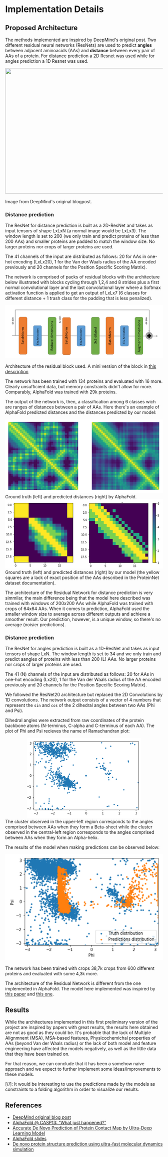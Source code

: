 # Implementation Details

## Proposed Architecture 

The methods implemented are inspired by DeepMind's original post. Two different residual neural networks (ResNets) are used to predict **angles** between adjacent aminoacids (AAs) and **distance** between every pair of AAs of a protein. For distance prediction a 2D Resnet was used while for angles prediction a 1D Resnet was used.

<div style="text-align:center">
	<img src="https://storage.googleapis.com/deepmind-live-cms/images/Origami-CASP-181127-r01_fig4-method.width-400.png" width="600" height="400">
</div>

Image from DeepMind's original blogpost.

### Distance prediction

The ResNet for distance prediction is built as a 2D-ResNet and takes as input tensors of shape LxLxN (a normal image would be LxLx3). The window length is set to 200 (we only train and predict proteins of less than 200 AAs) and smaller proteins are padded to match the window size. No larger proteins nor crops of larger proteins are used.

The 41 channels of the input are distributed as follows: 20 for AAs in one-hot encoding (LxLx20), 1 for the Van der Waals radius of the AA encoded previously and 20 channels for the Position Specific Scoring Matrix).

The network is comprised of packs of residual blocks with the architecture below illustrated with blocks cycling through 1,2,4 and 8 strides plus a first normal convolutional layer and the last convolutional layer where a Softmax activation function is applied to get an output of LxLx7 (6 classes for different distance + 1 trash class for the padding that is less penalized).

<div style="text-align:center">
	<img src="imgs/elu_resnet_2d.png">
</div>

Architecture of the residual block used. A mini version of the block in [this description](http://predictioncenter.org/casp13/doc/presentations/Pred_CASP13-DeepLearning-AlphaFold-Senior.pdf)

The network has been trained with 134 proteins and evaluated with 16 more. Clearly unsufficient data, but memory constraints didn't allow for more. Comparably, AlphaFold was trained with 29k proteins.

The output of the network is, then, a classification among 6 classes wich are ranges of distances between a pair of AAs. Here there's an example of AlphaFold predicted distances and the distances predicted by our model:

<div style="text-align:center">
	<img src="imgs/alphafold_preds.png", width="600">
</div>
Ground truth (left) and predicted distances (right) by AlphaFold.

<div style="text-align:center">
	<img src="imgs/our_preds.png", width="600">
</div>
Ground truth (left) and predicted distances (right) by our model (the yellow squares are a lack of exact position of the AAs described in the ProteinNet dataset documentation).

The architecture of the Residual Network for distance prediction is very simmilar, the main difference being that the model here described was trained with windows of 200x200 AAs while AlphaFold was trained with crops of 64x64 AAs. When it comes to prediction, AlphaFold used the smaller window size to average across different outputs and achieve a smoother result. Our prediction, however, is a unique window, so there's no average (noisier predictions).


### Distance prediction

The ResNet for angles prediction is built as a 1D-ResNet and takes as input tensors of shape LxN. The window length is set to 34 and we only train and predict aangles of proteins with less than 200 (L) AAs. No larger proteins nor crops of larger proteins are used.

The 41 (N) channels of the input are distributed as follows: 20 for AAs in one-hot encoding (Lx20), 1 for the Van der Waals radius of the AA encoded previously and 20 channels for the Position Specific Scoring Matrix).

We followed the ResNet20 architecture but replaced the 2D Convolutions by 1D convolutions. The network output consists of a vector of 4 numbers that represent the `sin` and `cos` of the 2 dihedral angles between two AAs (Phi and Psi).

Dihedral angles were extracted from raw coordinates of the protein backbone atoms (N-terminus, C-alpha and C-terminus of each AA). The plot of Phi and Psi recieves the name of Ramachandran plot: 

<div style="text-align:center">
	<img src="imgs/ramachandran_plot.png">
</div>
The cluster observed in the upper-left region corresponds to the angles comprised between AAs when they form a Beta-sheet while the cluster observed in the central-left region corresponds to the angles comprised between AAs when they form an Alpha-helix.

The results of the model when making predictions can be observed below:
<div style="text-align:center">
	<img src="imgs/angle_preds.png">
</div>

The network has been trained with crops 38,7k crops from 600 different proteins and evaluated with some 4,3k more.

The architecture of the Residual Network is different from the one implemented in AlphaFold. The model here implemented was inspired by [this paper](https://journals.plos.org/ploscompbiol/article?id=10.1371/journal.pcbi.1005324) and [this one](https://journals.plos.org/plosone/article?id=10.1371/journal.pone.0205819).

## Results
While the architectures implemented in this first preliminary version of the project are inspired by papers with great results, the results here obtained are not as good as they could be. It's probable that the lack of Multiple Alignmnent (MSA), MSA-based features, Physicochemichal properties of AAs (beyond Van der Waals radius) or the lack of both model and feature engineering have affected the models negatively, as well as the little data that they have been trained on. 

For that reason, we can conclude that it has been a somehow naive approach and we expect to further implement some ideas/improvements to these models. 

[//]: It would be interesting to use the predictions made by the models as constraints to a folding algorithm in order to visualize our results.

## References
* [DeepMind original blog post](https://deepmind.com/blog/alphafold/)
* [AlphaFold @ CASP13: “What just happened?”](https://moalquraishi.wordpress.com/2018/12/09/alphafold-casp13-what-just-happened/#s2.2)
* [Accurate De Novo Prediction of Protein Contact Map by Ultra-Deep Learning Model](https://journals.plos.org/ploscompbiol/article?id=10.1371/journal.pcbi.1005324)
* [AlphaFold slides](http://predictioncenter.org/casp13/doc/presentations/Pred_CASP13-DeepLearning-AlphaFold-Senior.pdf)
* [De novo protein structure prediction using ultra-fast molecular dynamics simulation](https://journals.plos.org/plosone/article?id=10.1371/journal.pone.0205819)
